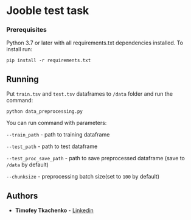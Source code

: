 # Jooble test task

### Prerequisites

Python 3.7 or later with all requirements.txt dependencies installed. To install run:
```
pip install -r requirements.txt 
```

## Running

Put `train.tsv` and `test.tsv` dataframes to `/data` folder and run the command:

```
python data_preprocessing.py
``` 

You can run command with parameters:

`--train_path` - path to training dataframe

`--test_path` - path to test dataframe

`--test_proc_save_path` - path to save preprocessed dataframe (save to `/data` by default)

`--chunksize` - preprocessing batch size(set to `100` by default)

## Authors

* **Timofey Tkachenko** - [Linkedin](https://www.linkedin.com/in/timofey-tkachenko-928627175)


